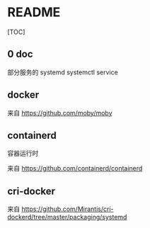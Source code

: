 # README

[TOC]

## 0 doc

部分服务的 systemd systemctl service

## docker

来自 <https://github.com/moby/moby>

## containerd

容器运行时

来自 <https://github.com/containerd/containerd>

## cri-docker

来自 <https://github.com/Mirantis/cri-dockerd/tree/master/packaging/systemd>
